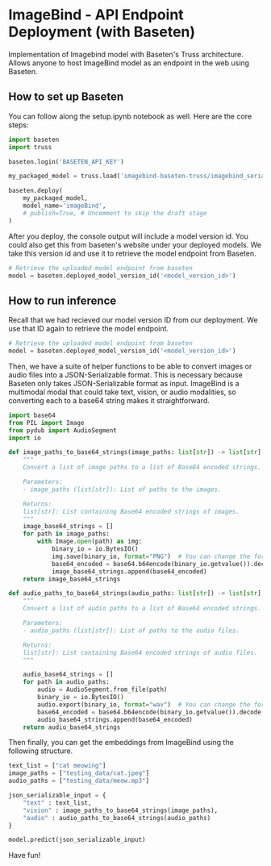 # ImageBind - API Endpoint Deployment (with Baseten)
Implementation of Imagebind model with Baseten's Truss architecture. Allows anyone to host ImageBind model as an endpoint in the web using Baseten.

## How to set up Baseten
You can follow along the setup.ipynb notebook as well. Here are the core steps:
```python
import baseten
import truss

baseten.login('BASETEN_API_KEY')

my_packaged_model = truss.load('imagebind-baseten-truss/imagebind_serializable_truss/')

baseten.deploy(
    my_packaged_model,
    model_name='imageBind',
    # publish=True, # Uncomment to skip the draft stage
)
```
After you deploy, the console output will include a model version id. You could also get this from baseten's website under your deployed models. We take this version id and use it to retrieve the model endpoint from Baseten.
```python
# Retrieve the uploaded model endpoint from baseten
model = baseten.deployed_model_version_id('<model_version_id>')
```

## How to run inference
Recall that we had recieved our model version ID from our deployment. We use that ID again to retrieve the model endpoint.
```python
# Retrieve the uploaded model endpoint from baseten
model = baseten.deployed_model_version_id('<model_version_id>')
```
Then, we have a suite of helper functions to be able to convert images or audio files into a JSON-Serializable format. This is necessary because Baseten only takes JSON-Serializable format as input. ImageBind is a multimodal modal that could take text, vision, or audio modalities, so converting each to a base64 string makes it straightforward.
```python
import base64
from PIL import Image
from pydub import AudioSegment
import io

def image_paths_to_base64_strings(image_paths: list[str]) -> list[str]:
    """
    Convert a list of image paths to a list of Base64 encoded strings.

    Parameters:
    - image_paths (list[str]): List of paths to the images.

    Returns:
    list[str]: List containing Base64 encoded strings of images.
    """
    image_base64_strings = []
    for path in image_paths:
        with Image.open(path) as img:
            binary_io = io.BytesIO()
            img.save(binary_io, format="PNG")  # You can change the format if needed
            base64_encoded = base64.b64encode(binary_io.getvalue()).decode('utf-8')
            image_base64_strings.append(base64_encoded)
    return image_base64_strings

def audio_paths_to_base64_strings(audio_paths: list[str]) -> list[str]:
    """
    Convert a list of audio paths to a list of Base64 encoded strings.

    Parameters:
    - audio_paths (list[str]): List of paths to the audio files.

    Returns:
    list[str]: List containing Base64 encoded strings of audio files.
    """

    audio_base64_strings = []
    for path in audio_paths:
        audio = AudioSegment.from_file(path)
        binary_io = io.BytesIO()
        audio.export(binary_io, format="wav")  # You can change the format if needed
        base64_encoded = base64.b64encode(binary_io.getvalue()).decode('utf-8')
        audio_base64_strings.append(base64_encoded)
    return audio_base64_strings
```
Then finally, you can get the embeddings from ImageBind using the following structure.
```python
text_list = ["cat meowing"]
image_paths = ["testing_data/cat.jpeg"]
audio_paths = ["testing_data/meow.mp3"]

json_serializable_input = {
    "text" : text_list,
    "vision" : image_paths_to_base64_strings(image_paths),
    "audio" : audio_paths_to_base64_strings(audio_paths)
}

model.predict(json_serializable_input)
```

Have fun!